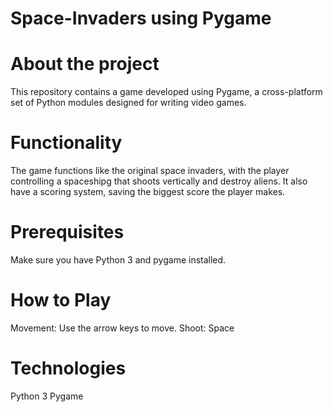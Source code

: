# Space-Invaders using Pygame

# About the project 
This repository contains a game developed using Pygame, a cross-platform set of Python modules designed for writing video games.

# Functionality
The game functions like the original space invaders, with the player controlling a spaceshipg that shoots vertically and destroy aliens.
It also have a scoring system, saving the biggest score the player makes.

# Prerequisites
Make sure you have Python 3 and pygame installed.


# How to Play
Movement: Use the arrow keys to move.
Shoot: Space

# Technologies
Python 3
Pygame
